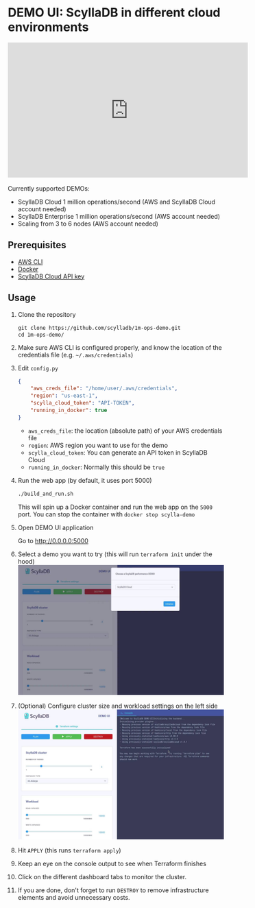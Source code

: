 # DEMO UI: ScyllaDB in different cloud environments

<p><iframe width="560" height="315" src="https://www.youtube.com/embed/-nPO9KeNydM?si=wkCRK5ZJ0cfz9h4u" title="YouTube video player" frameborder="0" allow="accelerometer; autoplay; clipboard-write; encrypted-media; gyroscope; picture-in-picture" allowfullscreen></iframe></p>

Currently supported DEMOs:
* ScyllaDB Cloud 1 million operations/second (AWS and ScyllaDB Cloud account needed)
* ScyllaDB Enterprise 1 million operations/second (AWS account needed)
* Scaling from 3 to 6 nodes (AWS account needed)


## Prerequisites
* [AWS CLI](https://aws.amazon.com/cli/)
* [Docker](https://docker.com)
* [ScyllaDB Cloud API key](https://cloud.scylladb.com/)

## Usage
1. Clone the repository
    ```
    git clone https://github.com/scylladb/1m-ops-demo.git
    cd 1m-ops-demo/
    ```
1. Make sure AWS CLI is configured properly, and know the location of the credentials file (e.g. `~/.aws/credentials`)
1. Edit `config.py`
    ```json
    {
        "aws_creds_file": "/home/user/.aws/credentials",
        "region": "us-east-1",
        "scylla_cloud_token": "API-TOKEN",
        "running_in_docker": true
    }
    ```
    * `aws_creds_file`: the location (absolute path) of your AWS credentials file
    * `region`: AWS region you want to use for the demo
    * `scylla_cloud_token`: You can generate an API token in ScyllaDB Cloud
    * `running_in_docker`: Normally this should be `true`
1. Run the web app (by default, it uses port 5000)
    ```bash
    ./build_and_run.sh 
    ```
    This will spin up a Docker container and run the web app on the `5000` port. You can stop the container with `docker stop scylla-demo`
1. Open DEMO UI application
    
    Go to http://0.0.0.0:5000
1. Select a demo you want to try (this will run `terraform init` under the hood)
    ![demo ui](_static/img/demo_ui.jpg)
1. (Optional) Configure cluster size and workload settings on the left side
    ![demo ui workload](_static/img/demo_ui2.jpg)
1. Hit `APPLY` (this runs `terraform apply`)
1. Keep an eye on the console output to see when Terraform finishes
1. Click on the different dashboard tabs to monitor the cluster.
1. If you are done, don't forget to run `DESTROY` to remove infrastructure elements and avoid unnecessary costs.
